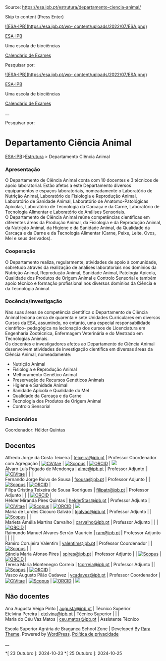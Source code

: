 Source: https://esa.ipb.pt/estrutura/departamento-ciencia-animal/

Skip to content (Press Enter)

[![ESA-IPB](https://esa.ipb.pt/wp-
content/uploads/2022/07/ESA.png)](https://esa.ipb.pt/)

[ESA-IPB](https://esa.ipb.pt/)

Uma escola de biociências

[Calendário de Exames](https://esa.ipb.pt/horarios/)

Pesquisar por:

  

  

  

  

  

[![ESA-IPB](https://esa.ipb.pt/wp-
content/uploads/2022/07/ESA.png)](https://esa.ipb.pt/)

[ESA-IPB](https://esa.ipb.pt/)

Uma escola de biociências

[Calendário de Exames](https://esa.ipb.pt/horarios/)

  

__

Pesquisar por:

# Departamento Ciência Animal

[ESA-IPB](https://esa.ipb.pt)>[Estrutura](https://esa.ipb.pt/estrutura/) >
Departamento Ciência Animal

### Apresentação

O Departamento de Ciência Animal conta com 10 docentes e 3 técnicos de apoio
laboratorial. Estão afetos a este Departamento diversos equipamentos e espaços
laboratoriais, nomeadamente o Laboratório de Nutrição Animal, Laboratório de
Fisiologia e Reprodução Animal, Laboratório de Sanidade Animal, Laboratório de
Anatomo-Patológicas Apícolas, Laboratório de Tecnologia da Carcaça e da Carne,
Laboratório de Tecnologia Alimentar e Laboratório de Análises Sensoriais.  
O Departamento de Ciência Animal reúne competências científicas em diferentes
áreas da Produção Animal, da Fisiologia e da Reprodução Animal, da Nutrição
Animal, da Higiene e da Sanidade Animal, da Qualidade da Carcaça e da Carne e
da Tecnologia Alimentar (Carne, Peixe, Leite, Ovos, Mel e seus derivados).

### Cooperação

O Departamento realiza, regularmente, atividades de apoio à comunidade,
sobretudo através da realização de análises laboratoriais nos domínios da
Nutrição Animal, Reprodução Animal, Sanidade Animal, Patologia Apícola,
Qualidade dos Produtos de Origem Animal e Controlo Sensorial e também apoio
técnico e formação profissional nos diversos domínios da Ciência e da
Tecnologia Animal.

### Docência/Investigação

Nas suas áreas de competência científica o Departamento de Ciência Animal
leciona cerca de quarenta e sete Unidades Curriculares em diversos Cursos da
ESA, assumindo, no entanto, uma especial responsabilidade científico-
pedagógica na lecionação dos cursos de Licenciatura em Engenharia Zootécnica,
Enfermagem Veterinária e do Mestrado em Tecnologias Animais.  
Os docentes e investigadores afetos ao Departamento de Ciência Animal
desenvolvem atividades de investigação científica em diversas áreas da Ciência
Animal, nomeadamente:

  * Nutrição Animal
  * Fisiologia e Reprodução Animal
  * Melhoramento Genético Animal
  * Preservação de Recursos Genéticos Animais
  * Higiene e Sanidade Animal
  * Sanidade Apícola e Qualidade do Mel
  * Qualidade da Carcaça e da Carne
  * Tecnologia dos Produtos de Origem Animal
  * Controlo Sensorial

### Funcionários

Coordenador: Hélder Quintas

Docentes  
---  
Alfredo Jorge da Costa Teixeira |  teixeira@ipb.pt |  Professor Coordenador com Agregação |  [![CiVitae](https://esa.ipb.pt/wp-content/uploads/2022/08/CiVitae-e1666796852360.png)](https://www.cienciavitae.pt//2A1A-FF0C-185B) |  [![Scopus](https://esa.ipb.pt/wp-content/uploads/2022/10/Scopus-e1666785020630.png)](https://www.scopus.com/authid/detail.uri?authorId=56195849200) |  [![ORCID](https://esa.ipb.pt/wp-content/uploads/2022/08/ORCID-e1666796867690.png)](https://orcid.org/0000-0003-4607-4796) |  [![](https://esa.ipb.pt/wp-content/uploads/2022/08/www2.gif)](http://www.ipb.pt/~teixeira/)  
Álvaro Luís Pegado de Mendonça |  alme@ipb.pt |  Professor Adjunto |  [![CiVitae](https://esa.ipb.pt/wp-content/uploads/2022/08/CiVitae-e1666796852360.png)](https://www.cienciavitae.pt/portal/8A1F-7B31-A119) |  |  |   
Fernando Jorge Ruivo de Sousa |  fsousa@ipb.pt |  Professor Adjunto |  |  [![Scopus](https://esa.ipb.pt/wp-content/uploads/2022/10/Scopus-e1666785020630.png)](https://www.scopus.com/authid/detail.uri?authorId=51462031900) |  [![ORCID](https://esa.ipb.pt/wp-content/uploads/2022/08/ORCID-e1666796867690.png)](https://orcid.org/0000-0002-8895-3839) |   
Filipa Cristina Teixeira de Sousa Rodrigues |  filipatr@ipb.pt |  Professor Adjunto |  |  |  [![ORCID](https://esa.ipb.pt/wp-content/uploads/2022/08/ORCID-e1666796867690.png)](https://orcid.org/0000-0003-1495-1635) |   
Hélder Miranda Pires Quintas |  helder5tas@ipb.pt |  Professor Adjunto |  [![CiVitae](https://esa.ipb.pt/wp-content/uploads/2022/08/CiVitae-e1666796852360.png)](https://www.cienciavitae.pt//6018-8BBD-80AB) |  [![Scopus](https://esa.ipb.pt/wp-content/uploads/2022/10/Scopus-e1666785020630.png)](https://www.scopus.com/authid/detail.uri?authorId=35796342900) |  [![ORCID](https://esa.ipb.pt/wp-content/uploads/2022/08/ORCID-e1666796867690.png)](https://orcid.org/0000-0002-6934-1669) |  [![](https://esa.ipb.pt/wp-content/uploads/2022/08/www2.gif)](http://sites.esa.ipb.pt/docentes/helder5tas/)  
Maria de Lurdes Cicouro Galvão |  lgalvao@ipb.pt |  Professor Adjunto |  |  [![Scopus](https://esa.ipb.pt/wp-content/uploads/2022/10/Scopus-e1666785020630.png)](https://www.scopus.com/authid/detail.uri?authorId=24536986900) |  |   
Marieta Amélia Martins Carvalho |  carvalho@ipb.pt |  Professor Adjunto |  |  |  [![ORCID](https://esa.ipb.pt/wp-content/uploads/2022/08/ORCID-e1666796867690.png)](https://orcid.org/0000-0002-6737-5160) |   
Raimundo Manuel Alvares Serrão Maurício  |  ram@ipb.pt |  Professor Adjunto |  |  |  |   
Ramiro Corujeira Valentim  |  valentim@ipb.pt |  Professor Coordenador |  |  [![Scopus](https://esa.ipb.pt/wp-content/uploads/2022/10/Scopus-e1666785020630.png)](https://www.scopus.com/authid/detail.uri?authorId=14052965500) |  |   
Sância Maria Afonso Pires |  spires@ipb.pt |  Professor Adjunto  |  |  [![Scopus](https://esa.ipb.pt/wp-content/uploads/2022/10/Scopus-e1666785020630.png)](https://www.scopus.com/authid/detail.uri?authorId=53878422600) |  [![ORCID](https://esa.ipb.pt/wp-content/uploads/2022/08/ORCID-e1666796867690.png)](https://orcid.org/0000-0001-8427-0179) |   
Teresa Maria Montenegro Correia |  tcorreia@ipb.pt |  Professor Adjunto  |  |  [![Scopus](https://esa.ipb.pt/wp-content/uploads/2022/10/Scopus-e1666785020630.png)](https://www.scopus.com/authid/detail.uri?authorId=36607620800) |  [![ORCID](https://esa.ipb.pt/wp-content/uploads/2022/08/ORCID-e1666796867690.png)](https://orcid.org/0000-0002-9640-8320) |   
Vasco Augusto Pilão Cadavez |  vcadavez@ipb.pt |  Professor Coordenador |  [![CiVitae](https://esa.ipb.pt/wp-content/uploads/2022/08/CiVitae-e1666796852360.png)](https://www.cienciavitae.pt//441B-01AB-A12E) |  [![Scopus](https://esa.ipb.pt/wp-content/uploads/2022/10/Scopus-e1666785020630.png)](https://www.scopus.com/authid/detail.uri?authorId=9039121900) |  [![ORCID](https://esa.ipb.pt/wp-content/uploads/2022/08/ORCID-e1666796867690.png)](https://orcid.org/0000-0002-3077-7414) |  [![](https://esa.ipb.pt/wp-content/uploads/2022/08/www2.gif)](http://www.ipb.pt/vcadavez/)  
  
Não docentes  
---  
Ana Augusta Veiga Pinto  |  augusta@ipb.pt |  Técnico Superior   
Etelvina Pereira |  etelvina@ipb.pt |  Técnico Superior  |  |  |   
Maria do Céu Vaz Matos |  ceu.matos@ipb.pt |  Assistente Técnico  
  
  

Escola Superior Agrária de Bragança  School Zone | Developed By [Rara Theme](https://rarathemes.com/). Powered by [WordPress](https://wordpress.org/).  [Política de privacidade](https://esa.ipb.pt/politica-de-privacidade/)

__

  *[ 23 Outubro ]: 2024-10-23
  *[ 25 Outubro ]: 2024-10-25